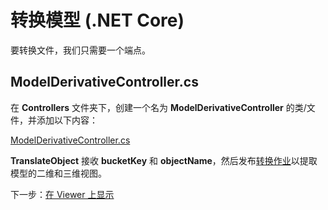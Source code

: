 # 转换模型 (.NET Core)

要转换文件，我们只需要一个端点。

## ModelDerivativeController.cs

在 **Controllers** 文件夹下，创建一个名为 **ModelDerivativeController** 的类/文件，并添加以下内容：

[ModelDerivativeController.cs](_snippets/viewmodels/netcore/ModelDerivativeController.cs ':include :type=code csharp')

**TranslateObject** 接收 **bucketKey** 和 **objectName**，然后发布[转换作业](https://forge.autodesk.com/en/docs/model-derivative/v2/reference/http/job-POST/)以提取模型的二维和三维视图。 

下一步：[在 Viewer 上显示](/zh-CN/viewer/2legged/)
